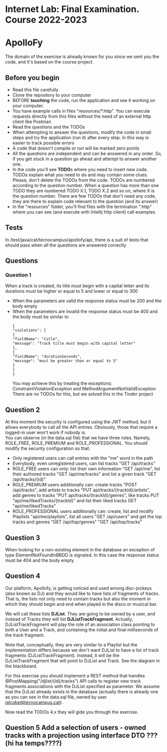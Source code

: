 # Internet Lab: Final Examination. Course 2022-2023
# ApolloFy

The domain of the exercise is already known for you since we sent you the code, and it's based on the course project. 

## Before you begin
* Read this file carefully
* Clone the repository to your computer
* BEFORE **touching** the code, run the application and see it working on your computer.
* You have example calls in files "resources/*.http". You can execute requests directly from this files without the need of an external http client like Postman
* Read the questions and the TODOs
* When attempting to answer the questions, modify the code in small steps and try the application (run it) after every step. In this way is easier to track possible errors
* A code that doesn't compile or run will be marked zero points
* All the questions are independent and can be answered in any order. So, if you get stuck in a question go ahead and attempt to answer another one.
* In the code you'll see **TODO**s where you need to insert new code. TODOs explain what you need to do and may contain some clues. Please,
  don't delete the TODOs from the code. TODOs are numbered according to the question number. When a question has more than one TODO they are
  numbered TODO X.1, TODO X.2 and so on, where X is the question number. There are few TODOs that don't need any code, they are there to explain code relevant to the question (and its answer)
* In the "resources" folder, you'll find files with the termination ".http" where you can see (and execute with Intellij http client) call examples

## Tests
In /test/java/cat/tecnocampus/apollofy/api, there is a suit of tests that should pass when all the questions are answered correctly

## Questions
### Question 1 
When a track is created, its title must begin with a capital letter and its durations must be higher or equal to 5 and lower or equal to 300
* When the parameters are valid the response status must be 200 and the body empty
* When the parameters are invalid the response status must be 400 and the body must be similar to
  ```
  {
  "violations": [
  {
  "fieldName": "title",
  "message": "Track title must begin witb capital letter"
  },
  {
  "fieldName": "durationSeconds",
  "message": "must be greater than or equal to 5"
  }
  ]
  }
  ```
  You may achieve this by treating the exceptions: ConstraintViolationException and MethodArgumentNotValidException  
  There are no TODOs for this, but we solved this in the Tinder project

## Question 2
  At this moment the security is configured using the JWT method, but it allows everybody to call all the API entries. Obviously, those
  that require a logged-in user won't work if nobody is.  
  You can observe (in the data.sql file) that we have three roles. Namely, ROLE_FREE, ROLE_PREMIUM and ROLE_PROFESSIONAL. You should modify
  the security configuration so that:
* Only registered users can call entries with the "me" word in the path
* Everybody, even unregistered users, can list tracks "GET /api/tracks"
* ROLE_FREE users can only: list their own information "GET /api/me", list their authored tracks "GET /api/me/tracks" and list a given track
  "GET /api/tracks/{id}"
* ROLE_PREMIUM users additionally can: create tracks "POST /api/tracks", add artists to tracks "PUT api/tracks/{trackId}/artists",  
  add genres to tracks "PUT api/tracks/{trackId}/genres", like tracks PUT "api/me/likedTracks/{trackId}" and list their liked tracks
  GET "api/me/likedTracks"
* ROLE_PROFESSIONAL users additionally can: create, list and modify Playlists "api/me/playlists", list all users "GET /api/users" and get
  the top tracks and genres "GET /api/top/genres" "GET /api/top/tracks"

## Question 3
When looking for a non-existing element in the database an exception of type ElementNotFoundInBBDD is signaled. In this
  case the response status must be 404 and the body empty

## Question 4
Our platform, Apollofy, is getting noticed and used among disc-jockeys (also known as DJ) and they would like to have lists of fragments of tracks.
That is, the lists not only need to contain tracks but also the moment in which they should begin and end when played in the disco or musical bar.

We will call these lists **DJList**. They are going to be owned by a user, and instead of Tracks they will list **DJListTrackFragment**. Actually,
DJListTrackFragment will play the role of an association class pointing to both a User and a Track, and containing the initial and final 
milliseconds of the track fragment.

Note that, conceptually, they are very similar to a Playlist but the implementation differs because we don't want DJList to 
have a list of track fragments (DJListTrackFragment). Instead, it will be the DJListTrackFragment that will point to DJList and Track. 
See the diagram in the blackboard.

For this exercise you should implement a REST method that handles @PostMapping("/djlist/{id}/tracks") API calls to register new track
fragments associations with the DJList specified as parameter. We assume that the DJList already exists in the database 
(actually there is already one as you can see in the data.sql file, owned by user jalcobe@tecnocampus.cat).

Now read the TODOs 4.x they will gide you through the exercise.

## Question 5 Add a selection of users - owned tracks with a projection using interface DTO ??? (hi ha temps????)



